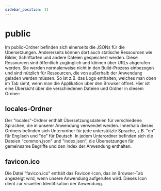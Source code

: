 ```yaml
---
sidebar_position: 11
---
```


# public

Im public-Ordner befinden sich einerseits die JSONs für die Übersetzungen. Andererseits können dort auch statische Ressourcen wie Bilder, Schriftarten und andere Dateien gespeichert werden. Diese Ressourcen sind öffentlich zugänglich und können über URLs abgerufen werden. Sie werden normalerweise nicht in den Build-Prozess einbezogen und sind nützlich für Ressourcen, die von außerhalb der Anwendung geladen werden müssen. So ist z.B. das Logo enthalten, welches man oben im Tab sieht, wenn man die Applikation über den Browser öffnet. Hier ist eine Übersicht über die verschiedenen Dateien und Ordner in diesem Ordner:

## locales-Ordner

Der "locales"-Ordner enthält Übersetzungsdateien für verschiedene Sprachen, die in unserer Anwendung verwendet werden. Innerhalb dieses Ordners befinden sich Unterordner für jede unterstützte Sprache, z.B. "en" für Englisch und "de" für Deutsch. In jedem Unterordner befinden sich die Dateien "common.json" und "index.json", die Übersetzungen für gemeinsame Begriffe und den Index der Anwendung enthalten.

## favicon.ico

Die Datei "favicon.ico" enthält das Favicon-Icon, das im Browser-Tab angezeigt wird, wenn unsere Anwendung aufgerufen wird. Dieses Icon dient zur visuellen Identifikation der Anwendung.




